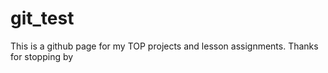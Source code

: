 # git_test

This is a github page for my TOP projects and lesson assignments.
Thanks for stopping by



